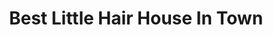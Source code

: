 ---
title: "Best Little Hair House In Town"
url: /erie/best-little-hair-house-in-town/
shop: Friseur
---